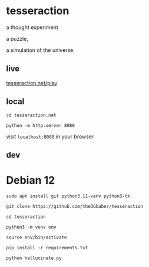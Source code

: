 # tesseraction
a thought experiment

a puzzle,

a simulation of the universe.


## live
[tesseraction.net/play](https://tesseraction.net/play)


## local
`cd tesseraction.net`

`python -m http.server 8080`

visit `localhost:8080` in your browser


## dev

# Debian 12
`sudo apt install git python3.11-venv python3-tk`

`git clone https://github.com/theOGbaber/tesseraction`

`cd tesseraction`

`python3 -m venv env`

`source env/bin/activate`

`pip install -r requirements.txt`


`python hallucinate.py`

